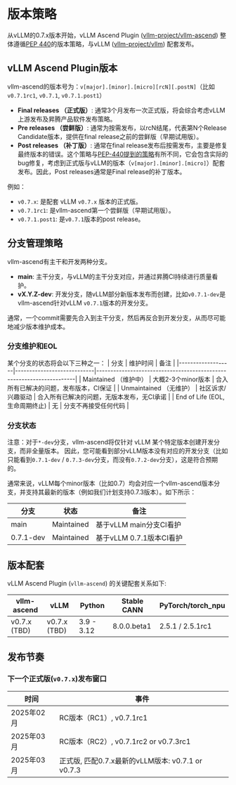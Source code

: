 # 版本策略

从vLLM的0.7.x版本开始，vLLM Ascend Plugin ([vllm-project/vllm-ascend](https://github.com/vllm-project/vllm-ascend)) 整体遵循[PEP 440](https://peps.python.org/pep-0440/)的版本策略，与vLLM ([vllm-project/vllm](https://github.com/vllm-project/vllm)) 配套发布。

## vLLM Ascend Plugin版本

vllm-ascend的版本号为：`v[major].[minor].[micro][rcN][.postN]`（比如`v0.7.1rc1`, `v0.7.1`, `v0.7.1.post1`）

- **Final releases （正式版）**: 通常3个月发布一次正式版，将会综合考虑vLLM上游发布及昇腾产品软件发布策略。
- **Pre releases （尝鲜版）**: 通常为按需发布，以rcN结尾，代表第N个Release Candidate版本，提供在final release之前的尝鲜版（早期试用版）。
- **Post releases （补丁版）**: 通常在final release发布后按需发布，主要是修复最终版本的错误。这个策略与[PEP-440提到的策略](https://peps.python.org/pep-0440/#post-releases)有所不同，它会包含实际的bug修复，考虑到正式版与vLLM的版本（`v[major].[minor].[micro]`）配套发布。因此，Post releases通常是Final release的补丁版本。

例如：
- `v0.7.x`: 是配套 vLLM `v0.7.x` 版本的正式版。
- `v0.7.1rc1`: 是vllm-ascend第一个尝鲜版（早期试用版）。
- `v0.7.1.post1`: 是`v0.7.1`版本的post release。

## 分支管理策略

vllm-ascend有主干和开发两种分支。

- **main**: 主干分支，与vLLM的主干分支对应，并通过昇腾CI持续进行质量看护。
- **vX.Y.Z-dev**: 开发分支，随vLLM部分新版本发布而创建，比如`v0.7.1-dev`是vllm-ascend针对vLLM `v0.7.1`版本的开发分支。


通常，一个commit需要先合入到主干分支，然后再反合到开发分支，从而尽可能地减少版本维护成本。


### 分支维护和EOL
某个分支的状态将会以下三种之一：
| 分支            | 维护时间                 | 备注                                                              |
|-------------------|----------------------------|----------------------------------------------------------------------|
| Maintained （维护中）        | 大概2-3个minor版本 | 合入所有已解决的问题，发布版本，CI保证 |
| Unmaintained （无维护）     | 社区诉求/兴趣驱动  | 合入所有已解决的问题，无版本发布，无CI承诺 |
| End of Life (EOL, 生命周期终止) | 无                        | 分支不再接受任何代码                                   |

### 分支状态

注意：对于`*-dev`分支，vllm-ascend将仅针对 vLLM 某个特定版本创建开发分支，而非全量版本。 因此，您可能看到部分vLLM版本没有对应的开发分支（比如只能看到`0.7.1-dev` / `0.7.3-dev`分支，而没有`0.7.2-dev`分支），这是符合预期的。

通常来说，vLLM每个minor版本（比如0.7）均会对应一个vllm-ascend版本分支，并支持其最新的版本（例如我们计划支持0.7.3版本）。如下所示：

| 分支    | 状态     | 备注                                 |
|-----------|------------|--------------------------------------|
| main      | Maintained | 基于vLLM main分支CI看护   |
| 0.7.1-dev | Maintained | 基于vLLM 0.7.1版本CI看护 |

## 版本配套

vLLM Ascend Plugin (`vllm-ascend`) 的关键配套关系如下:

| vllm-ascend  | vLLM    | Python | Stable CANN | PyTorch/torch_npu |
|--------------|---------| --- | --- | --- |
| v0.7.x (TBD) | v0.7.x (TBD) | 3.9 - 3.12 | 8.0.0.beta1 |  2.5.1 / 2.5.1rc1 |

## 发布节奏

### 下一个正式版(`v0.7.x`)发布窗口

| 时间         | 事件                                |
|------------|-----------------------------------|
| 2025年02月 | RC版本（RC1）, v0.7.1rc1              |
| 2025年03月 | RC版本（RC2）, v0.7.1rc2 or v0.7.3rc1 |
| 2025年03月 | 正式版, 匹配0.7.x最新的vLLM版本: v0.7.1 or v0.7.3 |

